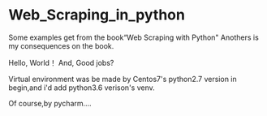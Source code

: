 # Web_Scraping_in_python

Some examples get from the book“Web Scraping with Python"
Anothers is my consequences on the book.

Hello, World！
And, Good jobs?

Virtual environment was be made by Centos7's python2.7 version in begin,and i'd add python3.6 verison's venv.

Of course,by pycharm....
